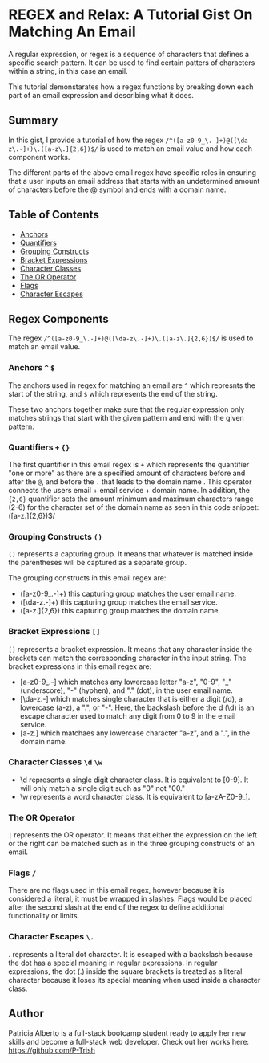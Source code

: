 # REGEX and Relax: A Tutorial Gist On Matching An Email 

A regular expression, or regex is a sequence of characters that defines a specific search pattern.  It can be used to find certain patters of characters within a string, in this case an email.  

This tutorial demonstarates how a regex functions by breaking down each part of an email expression and describing what it does.  


## Summary

In this gist, I provide a tutorial of how the regex ```/^([a-z0-9_\.-]+)@([\da-z\.-]+)\.([a-z\.]{2,6})$/``` is used to match an email value and how each component works.

The different parts of the above email regex have specific roles in ensuring that a user inputs an email address that starts with an undetermined amount of characters before the @ symbol and ends with a domain name.


## Table of Contents

- [Anchors](#anchors)
- [Quantifiers](#quantifiers)
- [Grouping Constructs](#grouping-constructs)
- [Bracket Expressions](#bracket-expressions)
- [Character Classes](#character-classes)
- [The OR Operator](#the-or-operator)
- [Flags](#flags)
- [Character Escapes](#character-escapes)

## Regex Components

The regex ```/^([a-z0-9_\.-]+)@([\da-z\.-]+)\.([a-z\.]{2,6})$/``` is used to match an email value.  

### Anchors `^`  `$`
The anchors used in regex for matching an email are `^` which represnts the start of the string, and `$` which represents the end of the string.  

These two anchors together make sure that the regular expression only matches strings that start with the given pattern and end with the given pattern.

### Quantifiers `+` `{}`

The first quantifier in this email regex is `+` which represents the quantifier "one or more" as there are a specified amount of characters before and after the `@`, and before the `.` that leads to the domain name . This operator connects the users email + email service + domain name.  In addition, the `{2,6}` quantifier sets the amount minimum and maximum characters range (2-6) for the character set of the domain name as seen in this code snippet: ([a-z\.]{2,6})$/


### Grouping Constructs `()`

```()``` represents a capturing group. It means that whatever is matched inside the parentheses will be captured as a separate group.

The grouping constructs in this email regex are:

- ([a-z0-9_\.-]+) this capturing group matches the user email name.
- ([\da-z\.-]+) this capturing group matches the email service.  
- ([a-z\.]{2,6}) this capturing group matches the domain name.  

### Bracket Expressions `[]`

```[]``` represents a bracket expression. It means that any character inside the brackets can match the corresponding character in the input string.
The bracket expressions in this email regex are:
- [a-z0-9_\.-] which matches any lowercase letter "a-z", "0-9", "_" (underscore), "-" (hyphen), and "." (dot), in the user email name.
- [\da-z\.-] which matches single character that is either a digit (/d), a lowercase (a-z), a ".", or "-". Here, the backslash before the d (\d) is an escape character used to match any digit from 0 to 9 in the email service.
- [a-z\.] which matchaes any lowercase character "a-z", and a ".", in the domain name. 


### Character Classes `\d` `\w`

- \d represents a single digit character class. It is equivalent to [0-9]. It will only match a single digit such as "0" not "00."
- \w represents a word character class. It is equivalent to [a-zA-Z0-9_].


### The OR Operator

`|` represents the OR operator. It means that either the expression on the left or the right can be matched such as in the three grouping constructs of an email.  


### Flags `/` 

There are no flags used in this email regex, however because it is considered a literal, it must be wrapped in slashes. Flags would be placed after the second slash at the end of the regex to define additional functionality or limits.  


### Character Escapes `\.`

\. represents a literal dot character. It is escaped with a backslash because the dot has a special meaning in regular expressions.
In regular expressions, the dot (.) inside the square brackets is treated as a literal character because it loses its special meaning when used inside a character class.

## Author

Patricia Alberto is a full-stack bootcamp student ready to apply her new skills and become a full-stack web developer.  Check out her works here: https://github.com/P-Trish 

